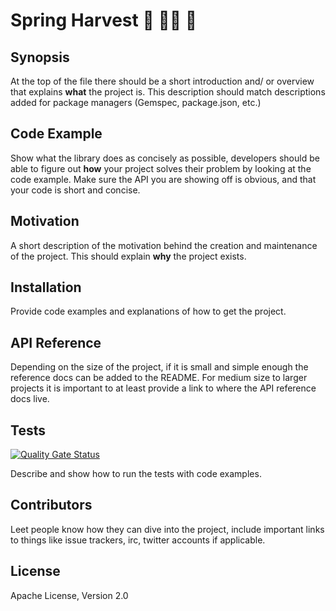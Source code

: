 # Spring Harvest :corn: :farmer: :tomato:

## Synopsis

At the top of the file there should be a short introduction and/ or overview that explains **what** the project is. This description should match descriptions
added for package managers (Gemspec, package.json, etc.)

## Code Example

Show what the library does as concisely as possible, developers should be able to figure out **how** your project solves their problem by looking at the code
example. Make sure the API you are showing off is obvious, and that your code is short and concise.

## Motivation

A short description of the motivation behind the creation and maintenance of the project. This should explain **why** the project exists.

## Installation

Provide code examples and explanations of how to get the project.

## API Reference

Depending on the size of the project, if it is small and simple enough the reference docs can be added to the README. For medium size to larger projects it is
important to at least provide a link to where the API reference docs live.

## Tests

[![Quality Gate Status](https://sonarcloud.io/api/project_badges/measure?project=BillyBolton_springharvest&metric=alert_status)](https://sonarcloud.io/summary/new_code?id=BillyBolton_springharvest)

Describe and show how to run the tests with code examples.

## Contributors

Leet people know how they can dive into the project, include important links to things like issue trackers, irc, twitter accounts if applicable.

## License

Apache License, Version 2.0

